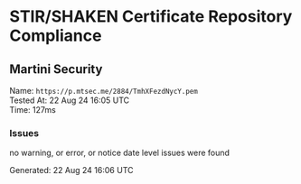 # STIR/SHAKEN Certificate Repository Compliance

## Martini Security

Name: `https://p.mtsec.me/2884/TmhXFezdNycY.pem`\
Tested At: 22 Aug 24 16:05 UTC\
Time: 127ms

### Issues

no warning, or error, or notice date level issues were found

Generated: 22 Aug 24 16:06 UTC